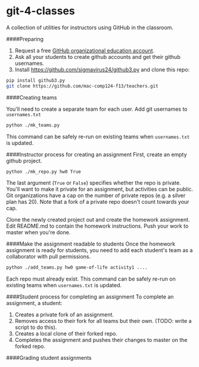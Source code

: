 git-4-classes
=============

A collection of utilities for instructors using GitHub in the classroom.


####Preparing 
1. Request a free [GitHub organizational education account](https://github.com/edu).
2. Ask all your students to create github accounts and get their github usernames.
3. Install https://github.com/sigmavirus24/github3.py and clone this repo:

```bash
pip install github3.py
git clone https://github.com/mac-comp124-f13/teachers.git
```

####Creating teams

You'll need to create a separate team for each user. Add git usernames to `usernames.txt`
```bash
python ./mk_teams.py
```
This command can be safely re-run on existing teams when `usernames.txt` is updated.

####Instructor process for creating an assignment
First, create an empty github project.
```bash
python ./mk_repo.py hw0 True
```

The last argument (`True` or `False`) specifies whether the repo is private. 
You'll want to make it private for an assignment, but activities can be public.
Git organizations have a cap on the number of private repos (e.g. a silver plan has 20).
Note that a fork of a private repo doesn't count towards your cap.

Clone the newly created project out and create the homework assignment.
Edit README.md to contain the homework instructions.
Push your work to master when you're done.

####Make the assignment readable to students
Once the homework assignment is ready for students, you need to add each student's team as a collaborator with pull permissions.
```bash
python ./add_teams.py hw0 game-of-life activity1 ....
```
Each repo must already exist. This command can be safely re-run on existing teams when `usernames.txt` is updated.

####Student process for completing an assignment
To complete an assignment, a student:

1. Creates a private fork of an assignment.
2. Removes access to their fork for all teams but their own. (TODO: write a script to do this).
3. Creates a local clone of their forked repo.
4. Completes the assignment and pushes their changes to master on the forked repo.

####Grading student assignments
